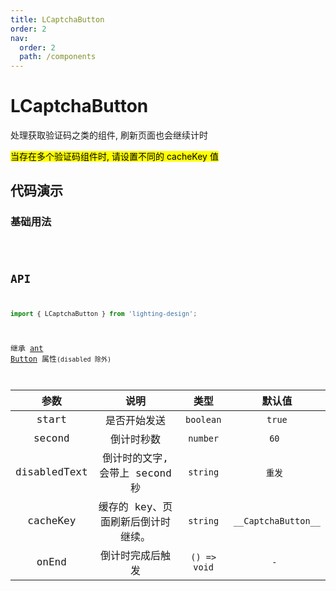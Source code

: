 ```yaml
---
title: LCaptchaButton
order: 2
nav:
  order: 2
  path: /components
---
```


# LCaptchaButton

处理获取验证码之类的组件, 刷新页面也会继续计时

<mark>当存在多个验证码组件时, 请设置不同的 cacheKey 值</mark>

## 代码演示

### 基础用法

<code src='./demos/demo1.tsx'>

## API

```ts
import { LCaptchaButton } from 'lighting-design';
```

继承 [ant Button](https://ant.design/components/button-cn/) 属性`(disabled 除外)`

|     参数     |                说明                |     类型     |       默认值        |
| :----------: | :--------------------------------: | :----------: | :-----------------: |
|    start     |            是否开始发送            |  `boolean`   |       `true`        |
|    second    |             倒计时秒数             |   `number`   |        `60 `        |
| disabledText |   倒计时的文字, 会带上 second 秒   |   `string`   |       `重发 `       |
|   cacheKey   | 缓存的 key、页面刷新后倒计时继续。 |   `string`   | `__CaptchaButton__` |
|    onEnd     |          倒计时完成后触发          | `() => void` |        `- `         |
